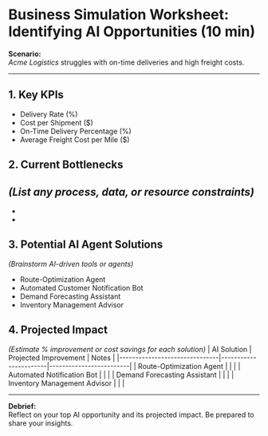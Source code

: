 # Business Simulation Worksheet: Identifying AI Opportunities (10 min)

**Scenario:**  
_Acme Logistics_ struggles with on-time deliveries and high freight costs.

---

## 1. Key KPIs  
- Delivery Rate (%)  
- Cost per Shipment ($)  
- On-Time Delivery Percentage (%)  
- Average Freight Cost per Mile ($)

## 2. Current Bottlenecks  
_(List any process, data, or resource constraints)_
-  
-  
-  

## 3. Potential AI Agent Solutions  
_(Brainstorm AI-driven tools or agents)_
- Route-Optimization Agent  
- Automated Customer Notification Bot  
- Demand Forecasting Assistant  
- Inventory Management Advisor  

## 4. Projected Impact  
_(Estimate % improvement or cost savings for each solution)_
| AI Solution                   | Projected Improvement | Notes                   |
|-------------------------------|-----------------------|-------------------------|
| Route-Optimization Agent      |                       |                         |
| Automated Notification Bot    |                       |                         |
| Demand Forecasting Assistant  |                       |                         |
| Inventory Management Advisor  |                       |                         |

---

**Debrief:**  
Reflect on your top AI opportunity and its projected impact. Be prepared to share your insights.